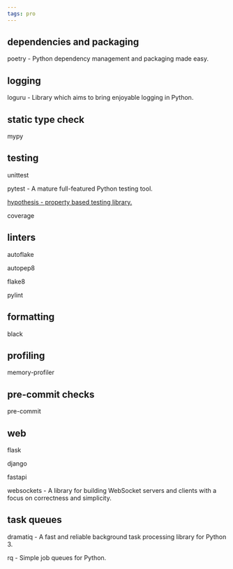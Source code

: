 ```yaml
---
tags: pro
---
```


## dependencies and packaging
poetry - Python dependency management and packaging made easy.

## logging 
loguru - Library which aims to bring enjoyable logging in Python.

## static type check 
mypy

## testing 

unittest 

pytest - A mature full-featured Python testing tool.

[hypothesis -  property based testing library.](https://github.com/HypothesisWorks/hypothesis/tree/master/hypothesis-python)

coverage 

## linters

autoflake

autopep8 

flake8

pylint 


## formatting 

black 


## profiling 

memory-profiler 

## pre-commit checks 

pre-commit 

## web 

flask

django 

fastapi 

websockets - A library for building WebSocket servers and clients with a focus on correctness and simplicity.

## task queues

dramatiq - A fast and reliable background task processing library for Python 3.

rq - Simple job queues for Python.
